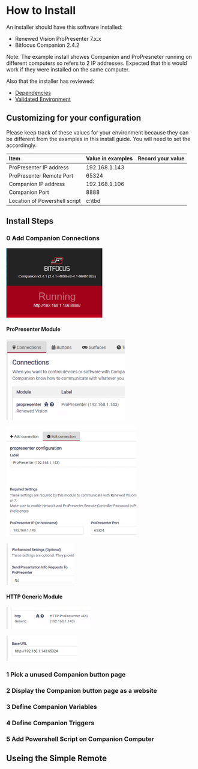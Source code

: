 # How to Install

An installer should have this software installed: 

 - Renewed Vision ProPresenter 7.x.x
 - Bitfocus Companion 2.4.2

 Note: The example install showes Companion and ProPresneter running on different computers so refers to 2 IP addresses.  Expected that this would work if they were installed on the same computer.

Also that the installer has reviewed:

- [Dependencies](README.md#dependencies)
- [Validated Environment](README.md#validated-environment)

## Customizing for your configuration

Please keep track of these values for your environment because they can be different from the examples in this install guide.  You will need to set the accordingly.

| Item | Value in examples |  Record your value |
| :--- | :--- | :--- |
| ProPresenter IP address | 192.168.1.143 |  |
| ProPresenter Remote Port | 65324 |  |
| Companion IP address | 192.168.1.106 | |
| Companion Port | 8888 | |
| Location of Powershell script | c:\tbd  | |

## Install Steps

### 0 Add Companion Connections

![Companion](images/Install/image-5.png)

#### ProPresenter Module


![ProPresenter Module](images/Install/image.png)

![Connection String](images/Install/image-1.png)

![Recommend turn off](images/Install/image-2.png)


#### HTTP Generic Module

![Alt text](images/Install/image-3.png)

![Alt text](images/Install/image-4.png)


### 1 Pick a unused Companion button page


### 2 Display the Companion button page as a website



### 3 Define Companion Variables



### 4 Define Companion Triggers



### 5 Add Powershell Script on Companion Computer


## Useing the Simple Remote
